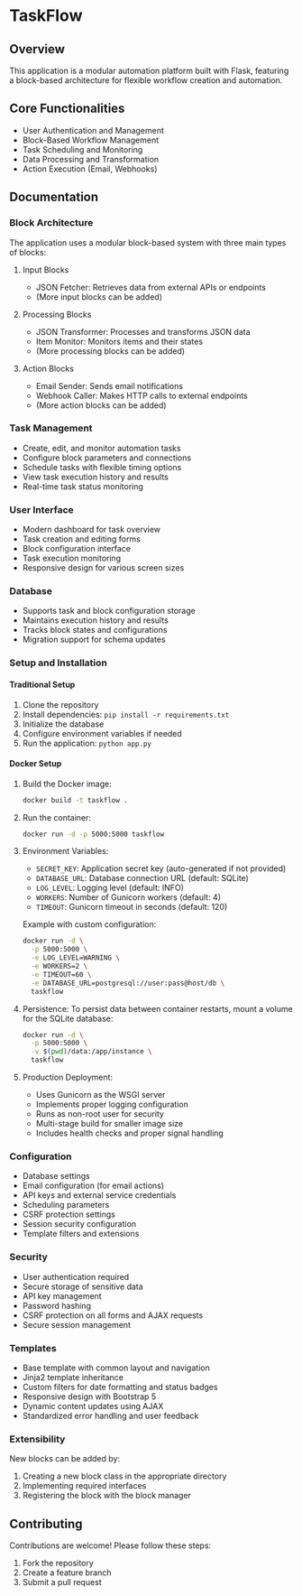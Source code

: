 # TaskFlow

## Overview
This application is a modular automation platform built with Flask, featuring a block-based architecture for flexible workflow creation and automation.

## Core Functionalities
- User Authentication and Management
- Block-Based Workflow Management
- Task Scheduling and Monitoring
- Data Processing and Transformation
- Action Execution (Email, Webhooks)

## Documentation

### Block Architecture
The application uses a modular block-based system with three main types of blocks:
1. Input Blocks
   - JSON Fetcher: Retrieves data from external APIs or endpoints
   - (More input blocks can be added)

2. Processing Blocks
   - JSON Transformer: Processes and transforms JSON data
   - Item Monitor: Monitors items and their states
   - (More processing blocks can be added)

3. Action Blocks
   - Email Sender: Sends email notifications
   - Webhook Caller: Makes HTTP calls to external endpoints
   - (More action blocks can be added)

### Task Management
- Create, edit, and monitor automation tasks
- Configure block parameters and connections
- Schedule tasks with flexible timing options
- View task execution history and results
- Real-time task status monitoring

### User Interface
- Modern dashboard for task overview
- Task creation and editing forms
- Block configuration interface
- Task execution monitoring
- Responsive design for various screen sizes

### Database
- Supports task and block configuration storage
- Maintains execution history and results
- Tracks block states and configurations
- Migration support for schema updates

### Setup and Installation

#### Traditional Setup
1. Clone the repository
2. Install dependencies: `pip install -r requirements.txt`
3. Initialize the database
4. Configure environment variables if needed
5. Run the application: `python app.py`

#### Docker Setup
1. Build the Docker image:
   ```bash
   docker build -t taskflow .
   ```

2. Run the container:
   ```bash
   docker run -d -p 5000:5000 taskflow
   ```

3. Environment Variables:
   - `SECRET_KEY`: Application secret key (auto-generated if not provided)
   - `DATABASE_URL`: Database connection URL (default: SQLite)
   - `LOG_LEVEL`: Logging level (default: INFO)
   - `WORKERS`: Number of Gunicorn workers (default: 4)
   - `TIMEOUT`: Gunicorn timeout in seconds (default: 120)

   Example with custom configuration:
   ```bash
   docker run -d \
     -p 5000:5000 \
     -e LOG_LEVEL=WARNING \
     -e WORKERS=2 \
     -e TIMEOUT=60 \
     -e DATABASE_URL=postgresql://user:pass@host/db \
     taskflow
   ```

4. Persistence:
   To persist data between container restarts, mount a volume for the SQLite database:
   ```bash
   docker run -d \
     -p 5000:5000 \
     -v $(pwd)/data:/app/instance \
     taskflow
   ```

5. Production Deployment:
   - Uses Gunicorn as the WSGI server
   - Implements proper logging configuration
   - Runs as non-root user for security
   - Multi-stage build for smaller image size
   - Includes health checks and proper signal handling

### Configuration
- Database settings
- Email configuration (for email actions)
- API keys and external service credentials
- Scheduling parameters
- CSRF protection settings
- Session security configuration
- Template filters and extensions

### Security
- User authentication required
- Secure storage of sensitive data
- API key management
- Password hashing
- CSRF protection on all forms and AJAX requests
- Secure session management

### Templates
- Base template with common layout and navigation
- Jinja2 template inheritance
- Custom filters for date formatting and status badges
- Responsive design with Bootstrap 5
- Dynamic content updates using AJAX
- Standardized error handling and user feedback

### Extensibility
New blocks can be added by:
1. Creating a new block class in the appropriate directory
2. Implementing required interfaces
3. Registering the block with the block manager

## Contributing
Contributions are welcome! Please follow these steps:
1. Fork the repository
2. Create a feature branch
3. Submit a pull request
